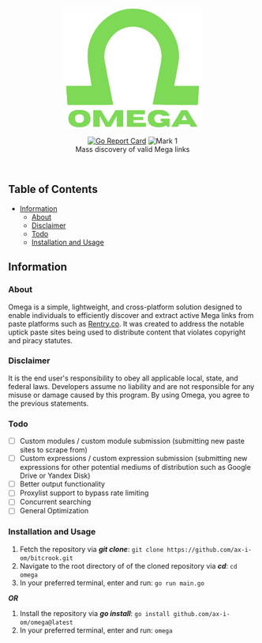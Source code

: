 <p align="center">
  <a><img src="./images/omegac.png" width=280 height="245"></a>
  <p align="center">
    <a href="https://goreportcard.com/report/github.com/ax-i-om/omega"><img src="https://goreportcard.com/badge/github.com/ax-i-om/omega" alt="Go Report Card"></a>
    <a><img src="https://img.shields.io/badge/mk-1-green.svg" alt="Mark 1"></a><br>
    Mass discovery of valid Mega links<br>
</a>
  </p><br>
</p>

## Table of Contents

- [Information](#information)
  - [About](#about)
  - [Disclaimer](#disclaimer)
  - [Todo](#todo)
  - [Installation and Usage](#installation-and-usage)

## Information

### About

Omega is a simple, lightweight, and cross-platform solution designed to enable individuals to efficiently discover and extract active Mega links from paste platforms such as [Rentry.co](https://rentry.co). It was created to address the notable uptick paste sites being used to distribute content that violates copyright and piracy statutes.

### Disclaimer

It is the end user's responsibility to obey all applicable local, state, and federal laws. Developers assume no liability and are not responsible for any misuse or damage caused by this program. By using Omega, you agree to the previous statements.

### Todo

- [ ] Custom modules / custom module submission (submitting new paste sites to scrape from)
- [ ] Custom expressions / custom expression submission (submitting new expressions for other potential mediums of distribution such as Google Drive or Yandex Disk)
- [ ] Better output functionality
- [ ] Proxylist support to bypass rate limiting
- [ ] Concurrent searching
- [ ] General Optimization

### Installation and Usage

1. Fetch the repository via ***git clone***: `git clone https://github.com/ax-i-om/bitcrook.git`
2. Navigate to the root directory of of the cloned repository via ***cd***: `cd omega`
3. In your preferred terminal, enter and run: `go run main.go`

 ***OR***

1. Install the repository via ***go install***: `go install github.com/ax-i-om/omega@latest`
2. In your preferred terminal, enter and run: `omega`